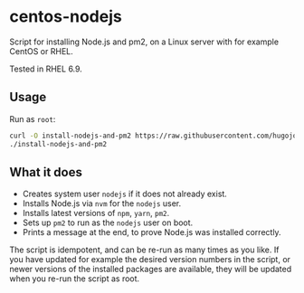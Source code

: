 # centos-nodejs

Script for installing Node.js and pm2, on a Linux server with for example CentOS or RHEL.

Tested in RHEL 6.9.

## Usage

Run as `root`:

```bash
curl -O install-nodejs-and-pm2 https://raw.githubusercontent.com/hugojosefson/centos-nodejs/master/install-nodejs-and-pm2
./install-nodejs-and-pm2
```

## What it does

 * Creates system user `nodejs` if it does not already exist.
 * Installs Node.js via `nvm` for the `nodejs` user.
 * Installs latest versions of `npm`, `yarn`, `pm2`.
 * Sets up `pm2` to run as the `nodejs` user on boot.
 * Prints a message at the end, to prove Node.js was installed correctly.

The script is idempotent, and can be re-run as many times as you like.
If you have updated for example the desired version numbers in the script,
or newer versions of the installed packages are available, they will be
updated when you re-run the script as root.

